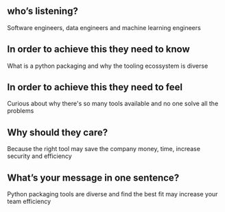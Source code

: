 ## who’s listening?

Software engineers, data engineers and machine learning engineers

## In order to achieve this they need to know

What is a python packaging and why the tooling ecossystem is diverse

## In order to achieve this they need to feel

Curious about why there's so many tools available and no one solve all the problems

## Why should they care?

Because the right tool may save the company money, time, increase security and efficiency

## What’s your message in one sentence?

Python packaging tools are diverse and find the best fit may increase your team efficiency
